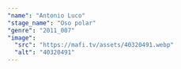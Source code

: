 ```yaml
---
"name": "Antonio Luco"
"stage_name": "Oso polar"
"genre": "2011_007"
"image":
  "src": "https://mafi.tv/assets/40320491.webp"
  "alt": "40320491"
---
```

